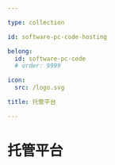 ```yaml
---

type: collection

id: software-pc-code-hosting

belong:
  id: software-pc-code
  # order: 9999

icon:
  src: /logo.svg

title: 托管平台

---
```


# 托管平台

<ShowBreadcrumb />

<ShowResources/>
